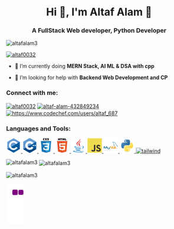 <h1 align="center">Hi 👋, I'm Altaf Alam 🚀</h1>
<h3 align="center">A FullStack Web developer, Python Developer</h3>

<p align="left"> <img src="https://komarev.com/ghpvc/?username=altafalam3&label=Profile%20views&color=0e75b6&style=flat" alt="altafalam3" /> </p>

<p align="left"> <a href="https://twitter.com/altaf0032" target="blank"><img src="https://img.shields.io/twitter/follow/altaf0032?logo=twitter&style=for-the-badge" alt="altaf0032" /></a> </p>

- 🌱 I’m currently doing **MERN Stack, AI ML & DSA with cpp**

- 🤝 I’m looking for help with **Backend Web Development and CP**

<h3 align="left">Connect with me:</h3>
<p align="left">
<a href="https://twitter.com/altaf0032" target="blank"><img align="center" src="https://raw.githubusercontent.com/rahuldkjain/github-profile-readme-generator/master/src/images/icons/Social/twitter.svg" alt="altaf0032" height="30" width="40" /></a>
<a href="https://linkedin.com/in/altaf-alam-432849234" target="blank"><img align="center" src="https://raw.githubusercontent.com/rahuldkjain/github-profile-readme-generator/master/src/images/icons/Social/linked-in-alt.svg" alt="altaf-alam-432849234" height="30" width="40" /></a>
<a href="https://www.codechef.com/users/https://www.codechef.com/users/altaf_687" target="blank"><img align="center" src="https://cdn.jsdelivr.net/npm/simple-icons@3.1.0/icons/codechef.svg" alt="https://www.codechef.com/users/altaf_687" height="30" width="40" /></a>
</p>

<h3 align="left">Languages and Tools:</h3>
<p align="left"> <a href="https://www.cprogramming.com/" target="_blank" rel="noreferrer"> <img src="https://raw.githubusercontent.com/devicons/devicon/master/icons/c/c-original.svg" alt="c" width="40" height="40"/> </a> <a href="https://www.w3schools.com/cpp/" target="_blank" rel="noreferrer"> <img src="https://raw.githubusercontent.com/devicons/devicon/master/icons/cplusplus/cplusplus-original.svg" alt="cplusplus" width="40" height="40"/> </a> <a href="https://www.w3schools.com/css/" target="_blank" rel="noreferrer"> <img src="https://raw.githubusercontent.com/devicons/devicon/master/icons/css3/css3-original-wordmark.svg" alt="css3" width="40" height="40"/> </a> <a href="https://www.w3.org/html/" target="_blank" rel="noreferrer"> <img src="https://raw.githubusercontent.com/devicons/devicon/master/icons/html5/html5-original-wordmark.svg" alt="html5" width="40" height="40"/> </a> <a href="https://www.java.com" target="_blank" rel="noreferrer"> <img src="https://raw.githubusercontent.com/devicons/devicon/master/icons/java/java-original.svg" alt="java" width="40" height="40"/> </a> <a href="https://developer.mozilla.org/en-US/docs/Web/JavaScript" target="_blank" rel="noreferrer"> <img src="https://raw.githubusercontent.com/devicons/devicon/master/icons/javascript/javascript-original.svg" alt="javascript" width="40" height="40"/> </a> <a href="https://www.mysql.com/" target="_blank" rel="noreferrer"> <img src="https://raw.githubusercontent.com/devicons/devicon/master/icons/mysql/mysql-original-wordmark.svg" alt="mysql" width="40" height="40"/> </a> <a href="https://www.python.org" target="_blank" rel="noreferrer"> <img src="https://raw.githubusercontent.com/devicons/devicon/master/icons/python/python-original.svg" alt="python" width="40" height="40"/> </a> <a href="https://tailwindcss.com/" target="_blank" rel="noreferrer"> <img src="https://www.vectorlogo.zone/logos/tailwindcss/tailwindcss-icon.svg" alt="tailwind" width="40" height="40"/> </a> </p>

<p><img align="left" src="https://github-readme-stats.vercel.app/api/top-langs?username=altafalam3&show_icons=true&locale=en&layout=compact" alt="altafalam3" /></p>

<p>&nbsp;<img align="center" src="https://github-readme-stats.vercel.app/api?username=altafalam3&show_icons=true&locale=en" alt="altafalam3" /></p>

<p><img align="center" src="https://github-readme-streak-stats.herokuapp.com/?user=altafalam3&" alt="altafalam3" /></p>


![snake gif](https://github.com/AltafAlam3/AltafAlam3/blob/output/github-contribution-grid-snake.gif)
